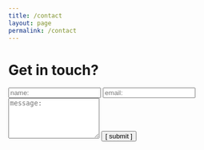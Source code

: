 ```yaml
---
title: /contact
layout: page
permalink: /contact
---
```


# Get in touch?

<form
  action="https://formspree.io/f/xleozped"
  method="POST"
>
  <input type="text" id="name" name="name" placeholder="name:" autocomplete="off">
  <input type="text" id="email" name="email" placeholder="email:" autocomplete="off">
  <textarea rows="5" id="message" name="message" placeholder="message:" autocomplete="off"></textarea>
  <input type="submit" value="[ submit ]">
</form>
